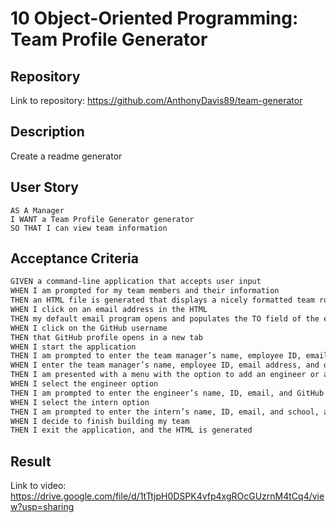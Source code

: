 # 10 Object-Oriented Programming: Team Profile Generator

## Repository

Link to repository:
<https://github.com/AnthonyDavis89/team-generator>

## Description

Create a readme generator

## User Story

```
AS A Manager
I WANT a Team Profile Generator generator
SO THAT I can view team information
```

## Acceptance Criteria

```md
GIVEN a command-line application that accepts user input
WHEN I am prompted for my team members and their information
THEN an HTML file is generated that displays a nicely formatted team roster based on user input
WHEN I click on an email address in the HTML
THEN my default email program opens and populates the TO field of the email with the address
WHEN I click on the GitHub username
THEN that GitHub profile opens in a new tab
WHEN I start the application
THEN I am prompted to enter the team manager’s name, employee ID, email address, and office number
WHEN I enter the team manager’s name, employee ID, email address, and office number
THEN I am presented with a menu with the option to add an engineer or an intern or to finish building my team
WHEN I select the engineer option
THEN I am prompted to enter the engineer’s name, ID, email, and GitHub username, and I am taken back to the menu
WHEN I select the intern option
THEN I am prompted to enter the intern’s name, ID, email, and school, and I am taken back to the menu
WHEN I decide to finish building my team
THEN I exit the application, and the HTML is generated
```


## Result
Link to video:
<https://drive.google.com/file/d/1tTtjpH0DSPK4vfp4xgROcGUzrnM4tCq4/view?usp=sharing>
